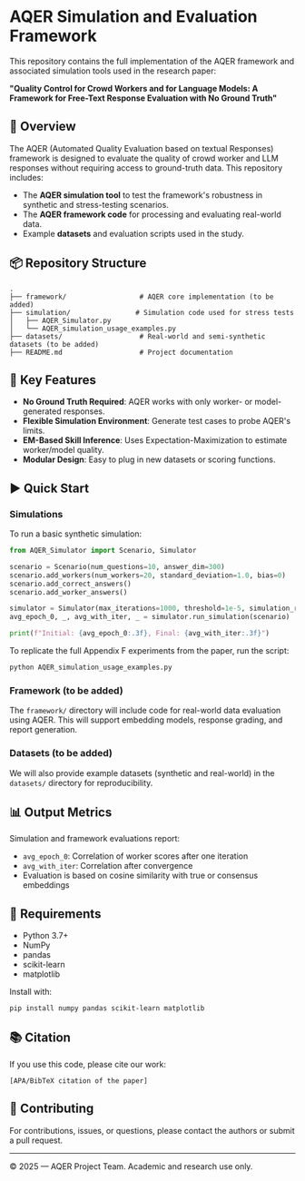 
# AQER Simulation and Evaluation Framework

This repository contains the full implementation of the AQER framework and associated simulation tools used in the research paper:

**"Quality Control for Crowd Workers and for Language Models: A Framework for Free-Text Response Evaluation with No Ground Truth"**

## 📄 Overview

The AQER (Automated Quality Evaluation based on textual Responses) framework is designed to evaluate the quality of crowd worker and LLM responses without requiring access to ground-truth data. This repository includes:

- The **AQER simulation tool** to test the framework's robustness in synthetic and stress-testing scenarios.
- The **AQER framework code** for processing and evaluating real-world data.
- Example **datasets** and evaluation scripts used in the study.

## 📦 Repository Structure

```
.
├── framework/                  # AQER core implementation (to be added)
├── simulation/                # Simulation code used for stress tests
│   ├── AQER_Simulator.py
│   └── AQER_simulation_usage_examples.py
├── datasets/                   # Real-world and semi-synthetic datasets (to be added)
├── README.md                   # Project documentation
```

## 🧠 Key Features

- **No Ground Truth Required**: AQER works with only worker- or model-generated responses.
- **Flexible Simulation Environment**: Generate test cases to probe AQER's limits.
- **EM-Based Skill Inference**: Uses Expectation-Maximization to estimate worker/model quality.
- **Modular Design**: Easy to plug in new datasets or scoring functions.

## ▶️ Quick Start

### Simulations

To run a basic synthetic simulation:

```python
from AQER_Simulator import Scenario, Simulator

scenario = Scenario(num_questions=10, answer_dim=300)
scenario.add_workers(num_workers=20, standard_deviation=1.0, bias=0)
scenario.add_correct_answers()
scenario.add_worker_answers()

simulator = Simulator(max_iterations=1000, threshold=1e-5, simulation_repetitions=30)
avg_epoch_0, _, avg_with_iter, _ = simulator.run_simulation(scenario)

print(f"Initial: {avg_epoch_0:.3f}, Final: {avg_with_iter:.3f}")
```

To replicate the full Appendix F experiments from the paper, run the script:
```bash
python AQER_simulation_usage_examples.py
```

### Framework (to be added)

The `framework/` directory will include code for real-world data evaluation using AQER. This will support embedding models, response grading, and report generation.

### Datasets (to be added)

We will also provide example datasets (synthetic and real-world) in the `datasets/` directory for reproducibility.

## 📊 Output Metrics

Simulation and framework evaluations report:
- `avg_epoch_0`: Correlation of worker scores after one iteration
- `avg_with_iter`: Correlation after convergence
- Evaluation is based on cosine similarity with true or consensus embeddings

## 🧪 Requirements

- Python 3.7+
- NumPy
- pandas
- scikit-learn
- matplotlib

Install with:

```bash
pip install numpy pandas scikit-learn matplotlib
```

## 📚 Citation

If you use this code, please cite our work:

```
[APA/BibTeX citation of the paper]
```

## 🤝 Contributing

For contributions, issues, or questions, please contact the authors or submit a pull request.

---
© 2025 — AQER Project Team. Academic and research use only.
